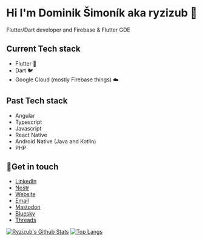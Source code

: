 # Hi I'm Dominik Šimoník aka ryzizub 👋 

Flutter/Dart developer and Firebase & Flutter GDE

## Current Tech stack
- Flutter 📱
- Dart 🐦
- Google Cloud (mostly Firebase things) ☁️

## Past Tech stack
- Angular
- Typescript
- Javascript
- React Native
- Android Native (Java and Kotlin)
- PHP

## 🤝Get in touch 
- [LinkedIn](https://www.linkedin.com/in/dominik-simonik/)
- [Nostr](https://nostr.band/npub1eqmj85el4pkg7qdj2jcae24qykev5evnyz2s6pzdytzpkhga4u5sdmhexk)
- [Website](https://ryzizub.com)
- [Email](mailto:dominik@simonik.me)
- [Mastodon](https://mastodon.ryzizub.com/@ryzizub)
- [Bluesky](https://bsky.app/profile/ryzizub.com)
- [Threads](https://www.threads.net/@ryzizub)

[![Ryzizub's Github Stats](https://github-readme-stats.vercel.app/api?username=ryzizub&count_private=true&theme=transparent&show_icons=true&line_height=24)](https://github.com/ryzizub)
[![Top Langs](https://github-readme-stats.vercel.app/api/top-langs/?username=ryzizub&layout=compact&langs_count=8&theme=transparent&size_weight=0.7&count_weight=0.3)](https://github.com/ryzizub/github-readme-stats)
